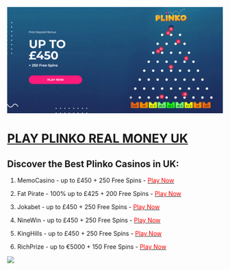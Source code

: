 
<a rel="nofollow" href="https://ventut.com/spFFnwhb"> 
    <img src="https://github.com/plinko-uk/plinko-real-money/blob/main/image.png">
</a>

<h1><a rel="nofollow" href="https://ventut.com/spFFnwhb">PLAY PLINKO REAL MONEY UK</a></h1>
<h2> Discover the Best Plinko Casinos in UK: </h2>

1) MemoCasino - up to £450 + 250 Free Spins - 
   <a href="https://ventut.com/spFFnwhb" rel="nofollow">
       <span style="color:red">Play Now</span>
   </a>

2) Fat Pirate - 100% up to £425 + 200 Free Spins - 
   <a href="https://ventut.com/RNML39hb" rel="nofollow">
       <span style="color:red">Play Now</span>
   </a>

3) Jokabet - up to £450 + 250 Free Spins - 
   <a href="https://ventut.com/PrJHGWcY" rel="nofollow">
       <span style="color:red">Play Now</span>
   </a>

4) NineWin - up to £450 + 250 Free Spins - 
   <a href="https://ventut.com/JD5wrvf7" rel="nofollow">
       <span style="color:red">Play Now</span>
   </a>

5) KingHills - up to £450 + 250 Free Spins - 
   <a href="https://ventut.com/7HchYDDv" rel="nofollow">
       <span style="color:red">Play Now</span>
   </a>

6) RichPrize - up to €5000 + 150 Free Spins - 
   <a href="https://ventut.com/WyF81NDD" rel="nofollow">
       <span style="color:red">Play Now</span>
   </a>

<a rel="nofollow" href="https://ventut.com/spFFnwhb"> 
    <img src="https://static.vecteezy.com/system/resources/thumbnails/035/753/221/small_2x/video-play-button-icon-for-graphic-design-logo-web-site-social-media-mobile-app-ui-illustration-png.png">
</a>

